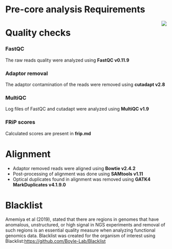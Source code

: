 # Pre-core analysis Requirements

<img align="right"  src="https://github.com/RadPa/ATAC-seq/blob/main/pre-analysis/flowChart.png"> 

# Quality checks
### FastQC
The raw reads quality were analyzed using **FastQC v0.11.9**

### Adaptor removal
The adaptor contamination of the reads were removed using **cutadapt v2.8**

### MultiQC
Log files of FastQC and cutadapt were analyzed using **MultiQC v1.9**

### FRiP scores
Calculated scores are present in **frip.md**

# Alignment 
* Adaptor removed reads were aligned using **Bowtie v2.4.2**
* Post-processing of alignment was done using **SAMtools v1.11**
* Optical duplicates found in alignment was removed using **GATK4 MarkDuplicates v4.1.9.0**

# Blacklist
Amemiya et al (2019), stated that there are regions in genomes that have anomalous, unstructured, or high signal in NGS experiments and removal of such regions is an essential quality measure when analyzing functional genomics data. 
Blacklist was created for the organism of interest using Blacklist:https://github.com/Boyle-Lab/Blacklist
